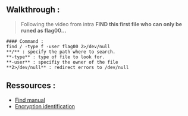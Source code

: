 ## Walkthrough :
> Following the video from intra **FIND this first file who can only be runed as flag00...**

    #### Command :
    find / -type f -user flag00 2>/dev/null
    **/** : specify the path where to search.  
    **-type** : type of file to look for.  
    **-user** : specifiy the owner of the file  
    **2>/dev/null** : redirect errors to /dev/null  




## Ressources :
- [Find manual](https://man7.org/linux/man-pages/man1/find.1.html)
- [Encryption identification](https://www.dcode.fr/identification-chiffrement)
